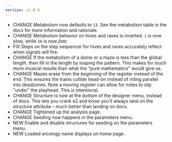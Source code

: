```yaml
---
version: v1.0.4
---
```

- <span class="badge badge-pill badge-danger">CHANGE</span> Metabolism now defaults to `13`. See the metabolism table in the docs for more information and rationale.
- <span class="badge badge-pill badge-danger">CHANGE</span> Metabolism behavior on hives and raves is inverted. `1` is now _slow_, while `16` is now _fast_. 
- <span class="badge badge-pill badge-primary">FIX</span> Steps on the step sequencer for hives and raves accurately reflect when signals will fire.
- <span class="badge badge-pill badge-danger">CHANGE</span> If the metabolism of a dome or a maze is less than the global length, then fill in the length by looping the pattern. This makes for much more musical results than what the "pure mathematics" would give us.
- <span class="badge badge-pill badge-danger">CHANGE</span> Mazes erase from the _beginning_ of the register instead of the end. This ensures the trains collide head-on instead of riding parallel into deadzones. Note a moving register can allow for notes to slip "under" the playhead. This is intentional.
- <span class="badge badge-pill badge-danger">CHANGE</span> Structure is now at the _bottom_ of the designer menu, instead of docs. This lets you crank e2 and know you'll always land on the structure attribute - much better than landing on docs.
- <span class="badge badge-pill badge-danger">CHANGE</span> Tightened up the analysis page.
- <span class="badge badge-pill badge-danger">CHANGE</span> Seeding now happens in the parameters menu.
- <span class="badge badge-pill badge-success">NEW</span> Enable and disable structures for seeding on the parameters menu.
- <span class="badge badge-pill badge-success">NEW</span> Loaded arcology name displays on home page.
